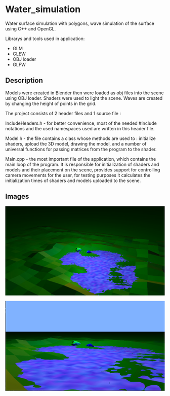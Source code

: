 # Water_simulation
Water surface simulation with polygons, wave simulation of the surface using C++ and OpenGL.

Librarys and tools used in application:
- GLM
- GLEW
- OBJ loader
- GLFW

## Description

Models were created in Blender then were loaded as obj files into the scene using OBJ loader. 
Shaders were used to light the scene. Waves are created by changing the height of points in the grid.

The project consists of 2 header files and 1 source file :

IncludeHeaders.h - for better convenience, most of the needed #include notations and the used
namespaces used are written in this header file.

Model.h - the file contains a class whose methods are used to : initialize shaders, upload the
3D model, drawing the model, and a number of universal functions for passing matrices from the
program to the shader.

Main.cpp - the most important file of the application, which contains the main loop of the program. It is responsible for
initialization of shaders and models and their placement on the scene, provides support for controlling
camera movements for the user, for testing purposes it calculates the initialization times of shaders and
models uploaded to the scene.

## Images
![](GitHub_images/01_WaterSimulation.png)

![](GitHub_images/02_WaterSimulation2.png)
